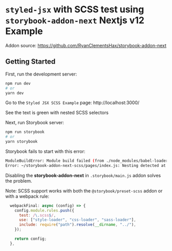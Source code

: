 # `styled-jsx` with SCSS test using `storybook-addon-next` Nextjs v12 Example

Addon source: https://github.com/RyanClementsHax/storybook-addon-next

## Getting Started

First, run the development server:

```bash
npm run dev
# or
yarn dev
```

Go to the `Styled JSX SCSS Example` page:
http://localhost:3000/

See the text is green with nested SCSS selectors

Next, run Storybook server:

```bash
npm run storybook
# or
yarn storybook
```

Storybook fails to start with this error:

```bash
ModuleBuildError: Module build failed (from ./node_modules/babel-loader/lib/index.js):
Error: ~/storybook-addon-next-scss/pages/index.js: Nesting detected at 5:11. Unfortunately nesting is not supported by styled-jsx.
```

Disabling the **storybook-addon-next** in `.storybook/main.js` addon solves the problem.

Note: SCSS support works with both the `@storybook/preset-scss` addon or with a webpack rule:

```js
  webpackFinal: async (config) => {
    config.module.rules.push({
      test: /\.scss$/,
      use: ["style-loader", "css-loader", "sass-loader"],
      include: require("path").resolve(__dirname, "../"),
    });

    return config;
  },
```
